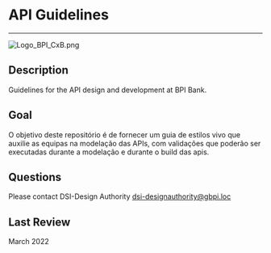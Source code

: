 # API Guidelines

----------------------------------------------------------------------------

<!-- focus: false -->
![Logo_BPI_CxB.png](https://stoplight.io/api/v1/projects/cHJqOjExODcyOA/images/qk9hzvosZJU)

## Description
Guidelines for the API design and development at BPI Bank.

## Goal
O objetivo deste repositório é de fornecer um guia de estilos vivo que auxilie as equipas na modelação das APIs, com validações que poderão ser executadas durante a modelação e durante o build das apis.

## Questions
Please contact DSI-Design Authority <dsi-designauthority@gbpi.loc>

## Last Review
March 2022